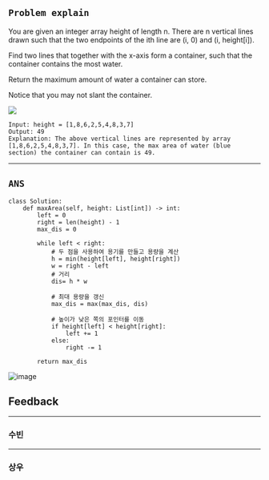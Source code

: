 ## `Problem explain`

You are given an integer array height of length n. There are n vertical lines drawn such that the two endpoints of the ith line are (i, 0) and (i, height[i]).

Find two lines that together with the x-axis form a container, such that the container contains the most water.

Return the maximum amount of water a container can store.

Notice that you may not slant the container.

![](https://s3-lc-upload.s3.amazonaws.com/uploads/2018/07/17/question_11.jpg)
```
Input: height = [1,8,6,2,5,4,8,3,7]
Output: 49
Explanation: The above vertical lines are represented by array [1,8,6,2,5,4,8,3,7]. In this case, the max area of water (blue section) the container can contain is 49.
```
---
## `ANS`

```python3
class Solution:
    def maxArea(self, height: List[int]) -> int:
        left = 0
        right = len(height) - 1
        max_dis = 0

        while left < right:
            # 두 점을 사용하여 용기를 만들고 용량을 계산
            h = min(height[left], height[right])
            w = right - left
            # 거리 
            dis= h * w

            # 최대 용량을 갱신
            max_dis = max(max_dis, dis)

            # 높이가 낮은 쪽의 포인터를 이동
            if height[left] < height[right]:
                left += 1
            else:
                right -= 1

        return max_dis

```
![image](https://user-images.githubusercontent.com/86946575/237063254-48a4aeec-83db-427b-b2a3-c66d73070d6c.png)

## Feedback
---
### 수빈

---
### 상우

